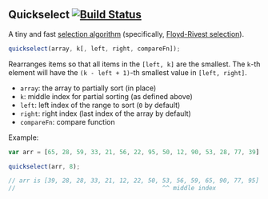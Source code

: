 ## Quickselect [![Build Status](https://travis-ci.org/mourner/quickselect.svg?branch=master)](https://travis-ci.org/mourner/quickselect)

A tiny and fast [selection algorithm](https://en.wikipedia.org/wiki/Selection_algorithm)
(specifically, [Floyd-Rivest selection](https://en.wikipedia.org/wiki/Floyd%E2%80%93Rivest_algorithm)).

```js
quickselect(array, k[, left, right, compareFn]);
```

Rearranges items so that all items in the `[left, k]` are the smallest.
The `k`-th element will have the `(k - left + 1)`-th smallest value in `[left, right]`.

- `array`: the array to partially sort (in place)
- `k`: middle index for partial sorting (as defined above)
- `left`: left index of the range to sort (`0` by default)
- `right`: right index (last index of the array by default)
- `compareFn`: compare function

Example:

```js
var arr = [65, 28, 59, 33, 21, 56, 22, 95, 50, 12, 90, 53, 28, 77, 39];

quickselect(arr, 8);

// arr is [39, 28, 28, 33, 21, 12, 22, 50, 53, 56, 59, 65, 90, 77, 95]
//                                         ^^ middle index
```
